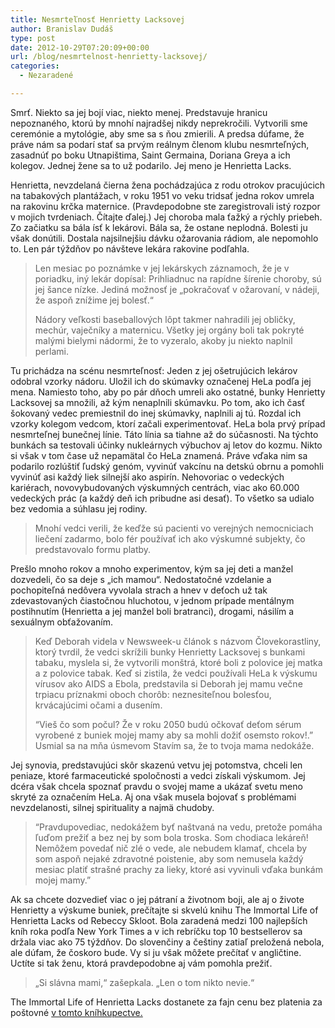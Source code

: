 ```yaml
---
title: Nesmrteľnosť Henrietty Lacksovej
author: Branislav Dudáš
type: post
date: 2012-10-29T07:20:09+00:00
url: /blog/nesmrtelnost-henrietty-lacksovej/
categories:
  - Nezaradené

---
```

Smrť. Niekto sa jej bojí viac, niekto menej. Predstavuje hranicu nepoznaného, ktorú by mnohí najradšej nikdy neprekročili. Vytvorili sme ceremónie a mytológie, aby sme sa s ňou zmierili. A predsa dúfame, že práve nám sa podarí stať sa prvým reálnym členom klubu nesmrteľných, zasadnúť po boku Utnapištima, Saint Germaina, Doriana Greya a ich kolegov. Jednej žene sa to už podarilo. Jej meno je Henrietta Lacks.<!--more-->

Henrietta, nevzdelaná čierna žena pochádzajúca z rodu otrokov pracujúcich na tabakových plantážach, v roku 1951 vo veku tridsať jedna rokov umrela na rakovinu krčka maternice. (Pravdepodobne ste zaregistrovali istý rozpor v mojich tvrdeniach. Čítajte ďalej.) Jej choroba mala ťažký a rýchly priebeh. Zo začiatku sa bála ísť k lekárovi. Bála sa, že ostane neplodná. Bolesti ju však donútili. Dostala najsilnejšiu dávku ožarovania rádiom, ale nepomohlo to. Len pár týždňov po návšteve lekára rakovine podľahla.

> Len mesiac po poznámke v jej lekárskych záznamoch, že je v poriadku, iný lekár dopísal: Prihliadnuc na rapídne šírenie choroby, sú jej šance nízke. Jediná možnosť je „pokračovať v ožarovaní, v nádeji, že aspoň znížime jej bolesť.“
> 
> Nádory veľkosti baseballových lôpt takmer nahradili jej obličky, mechúr, vaječníky a maternicu. Všetky jej orgány boli tak pokryté malými bielymi nádormi, že to vyzeralo, akoby ju niekto naplnil perlami.

Tu prichádza na scénu nesmrteľnosť: Jeden z jej ošetrujúcich lekárov odobral vzorky nádoru. Uložil ich do skúmavky označenej HeLa podľa jej mena. Namiesto toho, aby po pár dňoch umreli ako ostatné, bunky Henrietty Lacksovej sa množili, až kým nenaplnili skúmavku. Po tom, ako ich časť šokovaný vedec premiestnil do inej skúmavky, naplnili aj tú. Rozdal ich vzorky kolegom vedcom, ktorí začali experimentovať. HeLa bola prvý prípad nesmrteľnej bunečnej línie. Táto línia sa tiahne až do súčasnosti. Na týchto bunkách sa testovali účinky nukleárnych výbuchov aj letov do kozmu. Nikto si však v tom čase už nepamätal čo HeLa znamená. Práve vďaka nim sa podarilo rozlúštiť ľudský genóm, vyvinúť vakcínu na detskú obrnu a pomohli vyvinúť asi každý liek silnejší ako aspirín. Nehovoriac o vedeckých kariérach, novovybudovaných výskumných centrách, viac ako 60.000 vedeckých prác (a každý deň ich pribudne asi desať). To všetko sa udialo bez vedomia a súhlasu jej rodiny.

> Mnohí vedci verili, že keďže sú pacienti vo verejných nemocniciach liečení zadarmo, bolo fér používať ich ako výskumné subjekty, čo predstavovalo formu platby.

Prešlo mnoho rokov a mnoho experimentov, kým sa jej deti a manžel dozvedeli, čo sa deje s „ich mamou“. Nedostatočné vzdelanie a pochopiteľná nedôvera vyvolala strach a hnev v deťoch už tak zdevastovaných čiastočnou hluchotou, v jednom prípade mentálnym postihnutím (Henrietta a jej manžel boli bratranci), drogami, násilím a sexuálnym obťažovaním.

> Keď Deborah videla v Newsweek-u článok s názvom Človekorastliny, ktorý tvrdil, že vedci skrížili bunky Henrietty Lacksovej s bunkami tabaku, myslela si, že vytvorili monštrá, ktoré boli z polovice jej matka a z polovice tabak. Keď si zistila, že vedci používali HeLa k výskumu vírusov ako AIDS a Ebola, predstavila si Deborah jej mamu večne trpiacu príznakmi oboch chorôb: neznesiteľnou bolesťou, krvácajúcimi očami a dusením.
> 
> “Vieš čo som počul? Že v roku 2050 budú očkovať deťom sérum vyrobené z buniek mojej mamy aby sa mohli dožiť osemsto rokov!.” Usmial sa na mňa úsmevom Stavím sa, že to tvoja mama nedokáže.

Jej synovia, predstavujúci skôr skazenú vetvu jej potomstva, chceli len peniaze, ktoré farmaceutické spoločnosti a vedci získali výskumom. Jej dcéra však chcela spoznať pravdu o svojej mame a ukázať svetu meno skryté za označením HeLa. Aj ona však musela bojovať s problémami nevzdelanosti, silnej spirituality a najmä chudoby.

> “Pravdupovediac, nedokážem byť naštvaná na vedu, pretože pomáha ľuďom prežiť a bez nej by som bola troska. Som chodiaca lekáreň! Nemôžem povedať nič zlé o vede, ale nebudem klamať, chcela by som aspoň nejaké zdravotné poistenie, aby som nemusela každý mesiac platiť strašné prachy za lieky, ktoré asi vyvinuli vďaka bunkám mojej mamy.”

Ak sa chcete dozvedieť viac o jej pátraní a životnom boji, ale aj o živote Henrietty a výskume buniek, prečítajte si skvelú knihu The Immortal Life of Henrietta Lacks od Rebeccy Skloot. Bola zaradená medzi 100 najlepších kníh roka podľa New York Times a v ich rebríčku top 10 bestsellerov sa držala viac ako 75 týždňov. Do slovenčiny a češtiny zatiaľ preložená nebola, ale dúfam, že čoskoro bude. Vy si ju však môžete prečítať v angličtine. Uctíte si tak ženu, ktorá pravdepodobne aj vám pomohla prežiť.

> „Si slávna mami,“ zašepkala. „Len o tom nikto nevie.“

The Immortal Life of Henrietta Lacks dostanete za fajn cenu bez platenia za poštovné <a title="HeLa" href="http://www.bookdepository.com/Immortal-Life-Henrietta-Lacks-Rebecca-Skloot/9781400052172" target="_blank">v tomto kníhkupectve.</a>